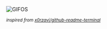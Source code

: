 <div align="justify">
<picture>
    <source media="(prefers-color-scheme: dark)" srcset="https://i.ibb.co/PvW92cY3/output-gif.gif">
    <source media="(prefers-color-scheme: light)" srcset="https://i.ibb.co/PvW92cY3/output-gif.gif">
    <img alt="GIFOS" src="https://i.ibb.co/PvW92cY3/output-gif.gif">
</picture>

<sub><i>inspired from [x0rzavi/github-readme-terminal](https://github.com/x0rzavi/github-readme-terminal)</i></sub>

</div>

<!-- Image deletion URL: https://ibb.co/NdNm093Q/58e5eb14e4d847e62cf737f0e27d4242 -->